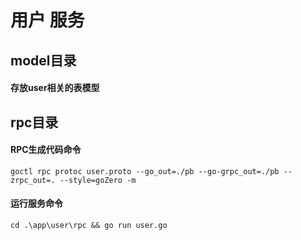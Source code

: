 # 用户 服务

## model目录
#### 存放user相关的表模型

## rpc目录
#### RPC生成代码命令
    goctl rpc protoc user.proto --go_out=./pb --go-grpc_out=./pb --zrpc_out=. --style=goZero -m
#### 运行服务命令
    cd .\app\user\rpc && go run user.go